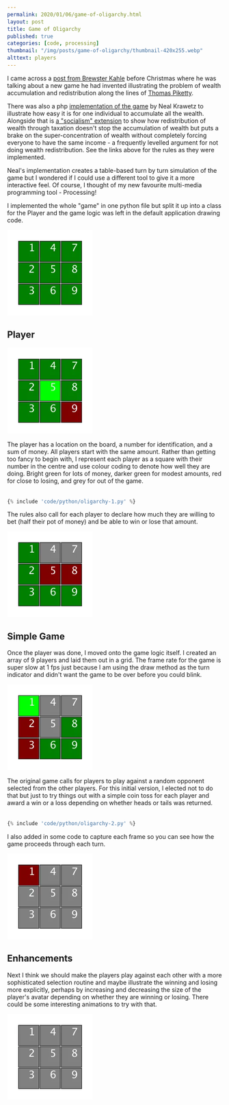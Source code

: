 ```yaml
---
permalink: 2020/01/06/game-of-oligarchy.html
layout: post
title: Game of Oligarchy
published: true
categories: [code, processing]
thumbnail: "/img/posts/game-of-oligarchy/thumbnail-420x255.webp"
alttext: players
---
```


I came across a <a href="http://brewster.kahle.org/2019/11/30/the-game-of-oligarchy/">post from Brewster Kahle</a> before Christmas where he was talking about a new game he had invented illustrating the problem of 
wealth accumulation and redistribution along the lines of <a href="https://en.wikipedia.org/wiki/Capital_in_the_Twenty-First_Century">Thomas Piketty</a>.

There was also a php <a href="https://hackerfactor.com/oligarchy-game.php">implementation of the game</a> by Neal Krawetz to illustrate 
how easy it is for one individual to accumulate all the wealth. Alongside that is <a href="https://hackerfactor.com/oligarchy-game.php?soc">a "socialism" extension</a> 
to show how redistribution of wealth through taxation doesn't stop the accumulation of wealth but puts a brake on 
the super-concentration of wealth without completely forcing everyone to have the same income - a frequently levelled argument 
for not doing wealth redistribution. See the links above for the rules as they were implemented. 

Neal's implementation creates a table-based turn by turn simulation of the game but I wondered if I could use a different tool 
to give it a more interactive feel. Of course, I thought of my new favourite multi-media programming tool - Processing!

I implemented the whole "game" in one python file but split it up into a class for the Player and the game logic was left in the 
default application drawing code. 

![grid](/img/posts/game-of-oligarchy/grid-1.webp)

## Player

![grid](/img/posts/game-of-oligarchy/grid-2.webp)

The player has a location on the board, a number for identification, and a sum of money. All players start with the same amount.
Rather than getting too fancy to begin with, I represent each player as a square with their number in the centre and use colour 
coding to denote how well they are doing. Bright green for lots of money, darker green for modest amounts, red for close to losing, and grey for out of the game. 

```python

{% include 'code/python/oligarchy-1.py' %}

```

The rules also call for each player to declare how much they are willing to bet (half their pot of money) and be able to win 
or lose that amount. 

![grid](/img/posts/game-of-oligarchy/grid-3.webp)


## Simple Game

Once the player was done, I moved onto the game logic itself. I created an array of 9 players and laid them out in a grid. 
The frame rate for the game is super slow at 1 fps just because I am using the draw method as the turn indicator and didn't want the game to be over before you could blink. 

![grid](/img/posts/game-of-oligarchy/grid-4.webp)

The original game calls for players to play against a random opponent selected from the other players. For this initial version, 
I elected not to do that but just to try things out with a simple coin toss for each player and award a win or a loss depending on 
whether heads or tails was returned. 

```python

{% include 'code/python/oligarchy-2.py' %}

```

I also added in some code to capture each frame so you can see how the game proceeds through each turn.

![grid](/img/posts/game-of-oligarchy/grid-5.webp)

## Enhancements

Next I think we should make the players play against each other with a more sophisticated selection routine and maybe 
illustrate the winning and losing more explicitly, perhaps by increasing and decreasing the size of the player's avatar 
depending on whether they are winning or losing. There could be some interesting animations to try with that. 

![grid](/img/posts/game-of-oligarchy/grid-6.webp)
